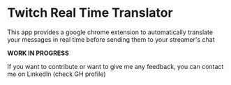 # Twitch Real Time Translator

This app provides a google chrome extension to automatically translate your messages in real time before sending them to your streamer's chat 

**WORK IN PROGRESS**

If you want to contribute or want to give me any feedback, you can contact me on LinkedIn (check GH profile)
